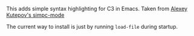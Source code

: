 This adds simple syntax highlighting for C3 in Emacs.
Taken from [Alexey Kutepov's simpc-mode](https://github.com/rexim/simpc-mode)

The current way to install is just by running `load-file` during startup.
